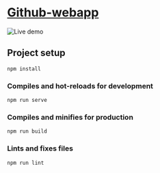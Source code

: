 # [Github-webapp](https://vitoiuo.github.io/github-webapp/)

![Live demo](./repo-asstes/webapp.gif)

## Project setup
```
npm install
```

### Compiles and hot-reloads for development
```
npm run serve
```

### Compiles and minifies for production
```
npm run build
```

### Lints and fixes files
```
npm run lint
```
